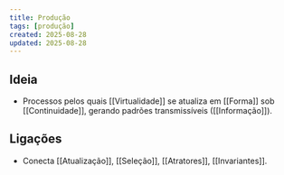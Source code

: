 ```yaml
---
title: Produção
tags: [produção]
created: 2025-08-28
updated: 2025-08-28
---
```


## Ideia
- Processos pelos quais [[Virtualidade]] se atualiza em [[Forma]] sob [[Continuidade]], gerando padrões transmissíveis ([[Informação]]).

## Ligações
- Conecta [[Atualização]], [[Seleção]], [[Atratores]], [[Invariantes]].
